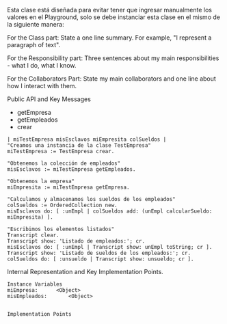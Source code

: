 Esta clase está diseñada para evitar tener que ingresar manualmente los valores en el Playground, solo se debe instanciar esta clase en el mismo de la siguiente manera:

For the Class part:  State a one line summary. For example, "I represent a paragraph of text".

For the Responsibility part: Three sentences about my main responsibilities - what I do, what I know.

For the Collaborators Part: State my main collaborators and one line about how I interact with them.

Public API and Key Messages

- getEmpresa
- getEmpleados
- crear

```language=Pharo&caption=Cómo arrancar el test en el Playground&anchor=Fig1
| miTestEmpresa misEsclavos miEmpresita colSueldos |
"Creamos una instancia de la clase TestEmpresa"
miTestEmpresa := TestEmpresa crear.

"Obtenemos la colección de empleados"
misEsclavos := miTestEmpresa getEmpleados.

"Obtenemos la empresa"
miEmpresita := miTestEmpresa getEmpresa.

"Calculamos y almacenamos los sueldos de los empleados"
colSueldos := OrderedCollection new.
misEsclavos do: [ :unEmpl | colSueldos add: (unEmpl calcularSueldo: miEmpresita) ].

"Escribimos los elementos listados"
Transcript clear.
Transcript show: 'Listado de empleados:'; cr.
misEsclavos do: [ :unEmpl | Transcript show: unEmpl toString; cr ].
Transcript show: 'Listado de sueldos de los empleados:'; cr.
colSueldos do: [ :unsueldo | Transcript show: unsueldo; cr ].
```

Internal Representation and Key Implementation Points.

    Instance Variables
	miEmpresa:		<Object>
	misEmpleados:		<Object>


    Implementation Points